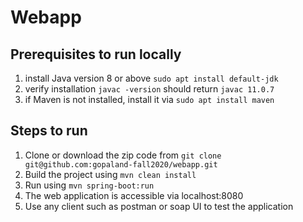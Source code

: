 # Webapp   

## Prerequisites to run locally
1. install Java version 8 or above
    `sudo apt install default-jdk`
2. verify installation
    `javac -version` should return `javac 11.0.7`
3. if Maven is not installed, install it via 
    `sudo apt install maven`

## Steps to run
1. Clone or download the zip code from 
    `git clone git@github.com:gopaland-fall2020/webapp.git`
1. Build the project using  `mvn clean install`
2. Run using `mvn spring-boot:run`
3. The web application is accessible via localhost:8080
4. Use any client such as postman or soap UI to test the application


